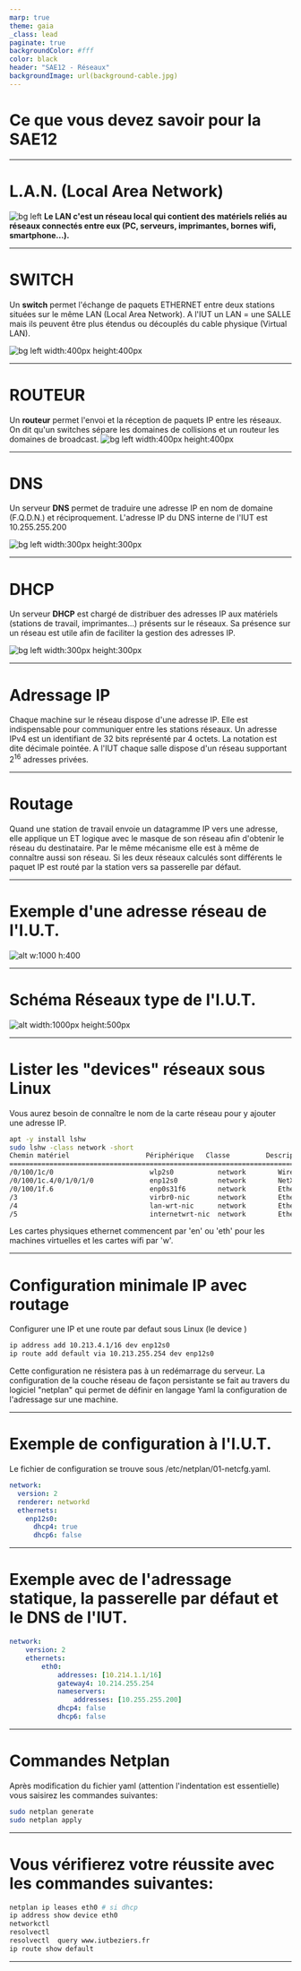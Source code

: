 ```yaml
---
marp: true
theme: gaia
_class: lead
paginate: true
backgroundColor: #fff
color: black
header: "SAE12 - Réseaux"
backgroundImage: url(background-cable.jpg)
---
```

<!-- backgroundImage: url(background-cable.jpg)-->
# Ce que vous devez savoir pour la SAE12

---

# L.A.N. (Local Area Network)
<!-- backgroundImage: url()-->
![bg left](lan1.png)
**Le LAN c'est un réseau local qui contient des matériels reliés au  réseaux connectés entre eux (PC, serveurs, imprimantes, bornes wifi, smartphone...).**

---

# SWITCH

Un **switch** permet l'échange de paquets ETHERNET entre deux stations situées sur le même LAN (Local Area Network). A l'IUT un LAN = une SALLE mais ils peuvent être plus étendus ou découplés du cable physique (Virtual LAN).

![bg left width:400px height:400px  ](workgroup-switch.png)

---

# ROUTEUR

Un **routeur** permet l'envoi et la réception de paquets IP entre les réseaux. On dit qu'un switches sépare les domaines de collisions et un routeur les domaines de broadcast.
![bg left width:400px height:400px  ](router.jpg)

---

# DNS

Un serveur **DNS** permet de traduire une adresse IP en nom de domaine (F.Q.D.N.)  et réciproquement. L'adresse  IP du DNS interne de l'IUT est 10.255.255.200

![bg left width:300px height:300px](dns-serveur.png)

---

# DHCP

Un serveur **DHCP** est chargé de distribuer des adresses IP aux matériels (stations de travail, imprimantes...) présents sur le réseaux.
Sa présence sur un réseau est utile afin de faciliter la gestion des adresses IP.

![bg left width:300px height:300px](dhcp-server.png)

---

# Adressage IP

Chaque machine sur le réseau dispose d'une adresse IP. Elle est indispensable pour communiquer entre les stations réseaux.
Un adresse IPv4 est un identifiant de 32 bits représenté par 4 octets.
La notation est dite décimale pointée.
A l'IUT chaque salle dispose d'un réseau supportant $2^{16}$ adresses privées.

---

# Routage

Quand une station de travail envoie un datagramme IP vers une adresse, elle  applique un ET logique avec le masque de son réseau afin d'obtenir le réseau du destinataire. Par le même mécanisme elle est à même de  connaître aussi son réseau. 
Si les deux réseaux calculés sont différents le paquet IP est routé par la station vers sa passerelle par défaut.

---

# Exemple d'une adresse réseau de l'I.U.T.

![alt w:1000 h:400](ipaddr.png)

---

# Schéma Réseaux type de l'I.U.T.

![alt width:1000px height:500px](lan.svg)

---

# Lister les "devices" réseaux sous Linux
Vous aurez besoin de connaître le nom de la carte réseau pour y ajouter une adresse IP. 
```bash
apt -y install lshw
sudo lshw -class network -short
Chemin matériel                   Périphérique   Classe         Description
==============================================================================
/0/100/1c/0                        wlp2s0           network        Wireless 8265 / 8275
/0/100/1c.4/0/1/0/1/0              enp12s0          network        NetXtreme BCM57761 Gigabit Ethernet 
/0/100/1f.6                        enp0s31f6        network        Ethernet Connection (5) I219-LM
/3                                 virbr0-nic       network        Ethernet interface
/4                                 lan-wrt-nic      network        Ethernet interface
/5                                 internetwrt-nic  network        Ethernet interface
```

Les cartes physiques ethernet commencent par 'en' ou 'eth' pour les machines virtuelles et les cartes wifi par 'w'.

---

# Configuration minimale IP avec routage

Configurer une IP et une route par defaut sous Linux
(le device )
```bash
ip address add 10.213.4.1/16 dev enp12s0
ip route add default via 10.213.255.254 dev enp12s0
```
Cette configuration ne résistera pas à un redémarrage du serveur.
La configuration de la couche réseau de façon persistante se fait au travers du logiciel "netplan" qui permet de définir en langage Yaml la configuration de l'adressage sur une machine. 

---

#  Exemple de configuration à l'I.U.T.

Le fichier de configuration se trouve sous /etc/netplan/01-netcfg.yaml. 

```yaml
network:
  version: 2
  renderer: networkd 
  ethernets:
    enp12s0:
      dhcp4: true
      dhcp6: false
```

---

# Exemple avec de l'adressage statique, la passerelle par défaut et le DNS de l'IUT.

```yaml
network:
    version: 2
    ethernets:
        eth0:
            addresses: [10.214.1.1/16]
            gateway4: 10.214.255.254
            nameservers:
                addresses: [10.255.255.200]
            dhcp4: false
            dhcp6: false
```

---

# Commandes Netplan

Après modification du fichier yaml (attention l'indentation est essentielle)  vous saisirez les commandes suivantes:

```bash
sudo netplan generate 
sudo netplan apply
```

---

# Vous vérifierez votre réussite avec les commandes suivantes:

```bash
netplan ip leases eth0 # si dhcp
ip address show device eth0
networkctl 
resolvectl  
resolvectl  query www.iutbeziers.fr
ip route show default
```

---